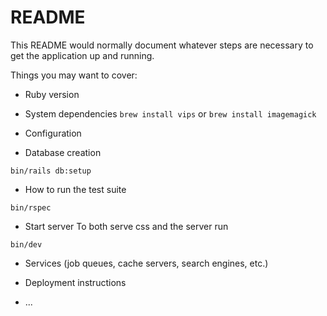 # README

This README would normally document whatever steps are necessary to get the
application up and running.

Things you may want to cover:

* Ruby version

* System dependencies
`brew install vips` or `brew install imagemagick`

* Configuration

* Database creation

`bin/rails db:setup`

* How to run the test suite

`bin/rspec`

* Start server
To both serve css and the server run

`bin/dev`

* Services (job queues, cache servers, search engines, etc.)

* Deployment instructions

* ...

